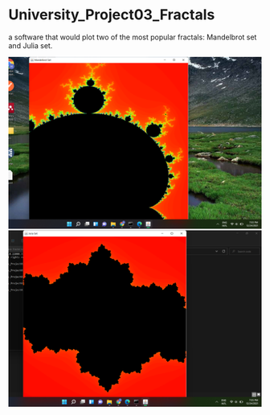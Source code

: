 # University_Project03_Fractals
 a software that would plot two of the most
popular fractals: Mandelbrot set and Julia set. 

<img src='ss1.png'></img>
<img src='ss2.png'></img>

